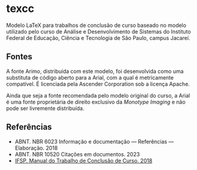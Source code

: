 # texcc

Modelo LaTeX para trabalhos de conclusão de curso baseado no modelo utilizado pelo curso de Análise e Desenvolvimento de Sistemas do Instituto Federal de Educação, Ciência e Tecnologia de São Paulo, campus Jacareí. 

## Fontes

A fonte Arimo, distribuída com este modelo, foi desenvolvida como uma substituta de código aberto para a Arial, com a qual é metricamente compatível. É licenciada pela Ascender Corporation sob a licença Apache.

Ainda que seja a fonte recomendada pelo modelo original do curso, a Arial é uma fonte proprietária de direito exclusivo da _Monotype Imaging_ e não pode ser livremente distribuída. 

## Referências

- ABNT. NBR 6023 Informação e documentação — Referências — Elaboração. 2018
- ABNT. NBR 10520 Citações em documentos. 2023
- [IFSP. Manual do Trabalho de Conclusão de Curso. 2018](https://drive.google.com/file/d/1AJ1zaWOq5a0XykTANOBuwjwMDFgyVKbD/view)
